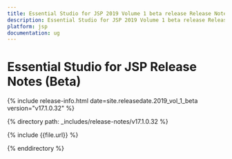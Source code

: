 ```yaml
---
title: Essential Studio for JSP 2019 Volume 1 beta release Release Notes  
description: Essential Studio for JSP 2019 Volume 1 beta release Release Notes  
platform: jsp
documentation: ug
---
```


# Essential Studio for JSP  Release Notes  (Beta)

{% include release-info.html date=site.releasedate.2019_vol_1_beta  version="v17.1.0.32" %} 


{% directory path: _includes/release-notes/v17.1.0.32 %}

{% include {{file.url}} %}

{% enddirectory %}
